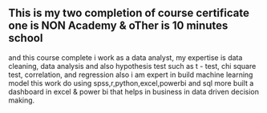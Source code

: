 ## This is my two completion of course certificate one is NON Academy & oTher is 10 minutes school 
and this course complete i work as a data analyst, my expertise is data cleaning, data analysis and also hypothesis test such as t - test, chi square test, correlation, and regression
also i am expert in build machine learning model this work do using spss,r,python,excel,powerbi and sql
more built a dashboard in excel & power bi that helps in business in data driven decision making.
